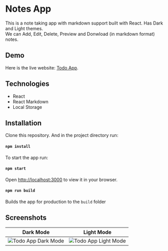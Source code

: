 # Notes App

This is a note taking app with markdown support built with React. Has Dark and Light themes.  
We can Add, Edit, Delete, Preview and Donwload (in markdown format) notes.

## Demo

Here is the live website: [Todo App](https://ls-madhu.github.io/notes-app-react/).

## Technologies

- React
- React Markdown
- Local Storage

## Installation

Clone this repository. And in the project directory run:

#### `npm install`

To start the app run:

#### `npm start`

Open [http://localhost:3000](http://localhost:3000) to view it in your browser.

#### `npm run build`

Builds the app for production to the `build` folder

## Screenshots

|                             Dark Mode                             |                             Light Mode                             |
| :---------------------------------------------------------------: | :----------------------------------------------------------------: |
| ![Todo App Dark Mode](https://user-images.githubusercontent.com/90919727/175770148-5906d5ab-a962-49dc-a175-747f05952c6e.png) | ![Todo App Light Mode](https://user-images.githubusercontent.com/90919727/175770149-ada8c738-f693-450d-9d79-21932ebb2e8a.png) |
